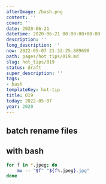```yaml
---
afterImage: /bash.png
content: ''
cover: ''
date: 2020-06-21
datetime: 2020-06-21 00:00:00+00:00
description: ''
long_description: ''
now: 2022-05-07 21:32:25.889698
path: pages/hot_tips/019.md
slug: hot_tips/019
status: draft
super_description: ''
tags:
- bash
templateKey: hot-tip
title: 019
today: 2022-05-07
year: 2020
---
```


## batch rename files
## with **bash**

``` bash
for f in *.jpeg; do
    mv -- "$f" "${f%.jpeg}.jpg"
done
```